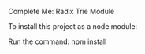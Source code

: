 Complete Me: Radix Trie Module

To install this project as a node module:

Run the command: npm install 

